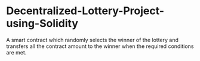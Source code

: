 # Decentralized-Lottery-Project-using-Solidity
A smart contract which randomly selects the winner of the lottery and transfers all the contract amount to the winner when the required conditions are met.
